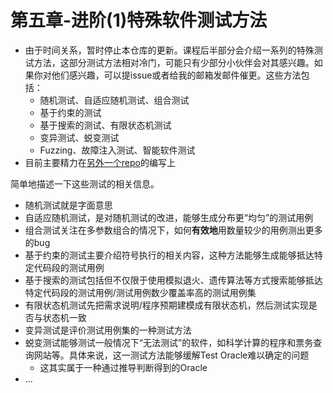 # 第五章-进阶\(1\)特殊软件测试方法

* 由于时间关系，暂时停止本仓库的更新。课程后半部分会介绍一系列的特殊测试方法，这部分测试方法相对冷门，可能只有少部分小伙伴会对其感兴趣。如果你对他们感兴趣，可以提issue或者给我的邮箱发邮件催更。这些方法包括：
  * 随机测试、自适应随机测试、组合测试
  * 基于约束的测试 
  * 基于搜索的测试、有限状态机测试
  * 变异测试、蜕变测试
  * Fuzzing、故障注入测试、智能软件测试
* 目前主要精力在[另外一个repo](https://github.com/RangerNJU/Static-Program-Analysis-Book)的编写上



简单地描述一下这些测试的相关信息。

* 随机测试就是字面意思
* 自适应随机测试，是对随机测试的改进，能够生成分布更“均匀”的测试用例
* 组合测试关注在多参数组合的情况下，如何**有效地**用数量较少的用例测出更多的bug
* 基于约束的测试主要介绍符号执行的相关内容，这种方法能够生成能够抵达特定代码段的测试用例
* 基于搜索的测试包括但不仅限于使用模拟退火、遗传算法等方式搜索能够抵达特定代码段的测试用例/测试用例数少覆盖率高的测试用例集
* 有限状态机测试先把需求说明/程序预期建模成有限状态机，然后测试实现是否与状态机一致
* 变异测试是评价测试用例集的一种测试方法
* 蜕变测试能够测试一般情况下“无法测试”的软件，如科学计算的程序和票务查询网站等。具体来说，这一测试方法能够缓解Test Oracle难以确定的问题
  * 这其实属于一种通过推导判断得到的Oracle
* ...

